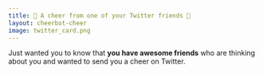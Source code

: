 ```yaml
---
title: 💌 A cheer from one of your Twitter friends 💌
layout: cheerbot-cheer
image: twitter_card.png
---
```


Just wanted you to know that **you have awesome friends** who are thinking about you and wanted to send you a cheer on Twitter.
